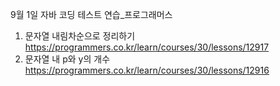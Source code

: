 9월 1일 
자바 코딩 테스트 연습_프로그래머스  
1. 문자열 내림차순으로 정리하기  
https://programmers.co.kr/learn/courses/30/lessons/12917  
2. 문자열 내 p와 y의 개수  
https://programmers.co.kr/learn/courses/30/lessons/12916
